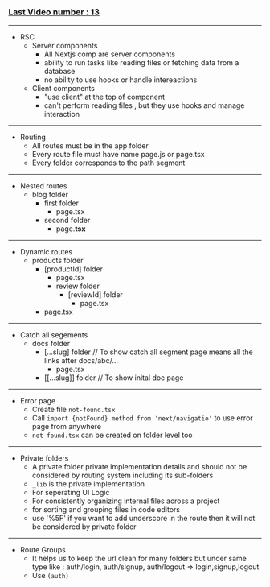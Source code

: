### [Last Video number : 13](https://www.youtube.com/watch?v=Tpo5wBuk3po&list=PLC3y8-rFHvwjOKd6gdf4QtV1uYNiQnruI&index=13&ab_channel=Codevolution)

---
- RSC
  - Server components
    - All Nextjs comp are server components
    - ability to run tasks like reading files or fetching data from a database
    - no ability to use hooks or handle intereactions
  - Client components
    - "use client" at the top of component
    - can't perform reading files , but they use hooks and manage interaction

---

- Routing
  - All routes must be in the app folder
  - Every route file must have name page.js or page.tsx
  - Every folder corresponds to the path segment
---
- Nested routes
    - blog folder
      - first folder
        - page.tsx
      - second folder
        - page.**tsx**
---
- Dynamic routes
  - products folder
    - [productId] folder
      - page.tsx
      - review folder 
        - [reviewId] folder
          - page.tsx
    - page.tsx
  
---
- Catch all segements
  - docs folder
    - [...slug] folder  // To show catch all segment page means all the links after docs/abc/...
      - page.tsx
    - [[...slug]] folder // To show inital doc page
---
- Error page
  - Create file `not-found.tsx`
  - Call `import {notFound} method from 'next/navigatio'` to use error page from anywhere
  -   `not-found.tsx` can be created on folder level too

---
- Private folders
  - A private folder private implementation details and should not be considered by routing system including its sub-folders
  - `_lib` is the private implementation
  - For seperating UI Logic
  - For consistently organizing internal files across a project
  - for sorting and grouping files in code editors
  - use '%5F' if you want to add underscore in the route then it will not be considered by private folder
---
- Route Groups 
  - It helps us to keep the url clean for  many folders but under same type like : auth/login, auth/signup, auth/logout => login,signup,logout
  - Use `(auth)`